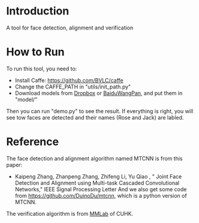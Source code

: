# Introduction
A tool for face detection, alignment and verification

# How to Run
To run this tool, you need to:
  * Install Caffe: https://github.com/BVLC/caffe
  * Change the CAFFE_PATH in "utils/init_path.py"
  * Download models from [Dropbox](https://www.dropbox.com/sh/zdopfhld02nuc1r/AABYc6ZMDE02MThdCWa5MBALa?dl=0) or [BaiduWangPan](http://pan.baidu.com/s/1pK8a979), and put them in "model/"

Then you can run "demo.py" to see the result. If everything is right, you will see tow faces are detected and their names (Rose and Jack) are labled.

# Reference
The face detection and alignment algorithm named MTCNN is from this paper:
 * Kaipeng Zhang, Zhanpeng Zhang, Zhifeng Li, Yu Qiao , " Joint Face Detection and Alignment using Multi-task Cascaded Convolutional Networks," IEEE Signal Processing Letter
And we also get some code from https://github.com/DuinoDu/mtcnn, which is a python version of MTCNN.

The verification algorithm is from [MMLab](http://mmlab.ie.cuhk.edu.hk/) of CUHK.
